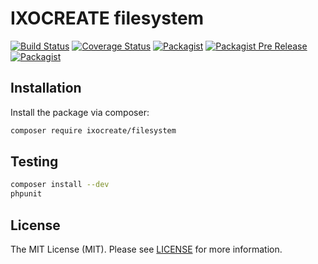 # IXOCREATE filesystem

[![Build Status](https://travis-ci.com/ixocreate/filesystem.svg?branch=master)](https://travis-ci.com/ixocreate/filesystem)
[![Coverage Status](https://coveralls.io/repos/github/ixocreate/filesystem/badge.svg?branch=develop)](https://coveralls.io/github/ixocreate/filesystem?branch=develop)
[![Packagist](https://img.shields.io/packagist/v/ixocreate/filesystem.svg)](https://packagist.org/packages/ixocreate/filesystem)
[![Packagist Pre Release](https://img.shields.io/packagist/vpre/ixocreate/filesystem.svg)](https://packagist.org/packages/ixocreate/filesystem)
[![Packagist](https://img.shields.io/packagist/l/ixocreate/filesystem.svg)](https://packagist.org/packages/ixocreate/filesystem)

## Installation

Install the package via composer:

```sh
composer require ixocreate/filesystem
```

## Testing

```sh
composer install --dev
phpunit
```

## License

The MIT License (MIT). Please see [LICENSE](LICENSE) for more information.
